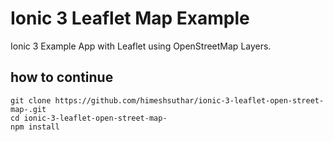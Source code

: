 # Ionic 3 Leaflet Map Example

Ionic 3 Example App with Leaflet using OpenStreetMap Layers.

## how to continue

	git clone https://github.com/himeshsuthar/ionic-3-leaflet-open-street-map-.git
	cd ionic-3-leaflet-open-street-map-
	npm install
